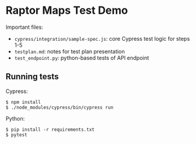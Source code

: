 Raptor Maps Test Demo
=====================

Important files:
* `cypress/integration/sample-spec.js`: core Cypress test logic for steps 1-5
* `testplan.md`: notes for test plan presentation
* `test_endpoint.py`: python-based tests of API endpoint

Running tests
-------------

Cypress:
```
$ npm install
$ ./node_modules/cypress/bin/cypress run
```

Python:
```
$ pip install -r requirements.txt
$ pytest
```
